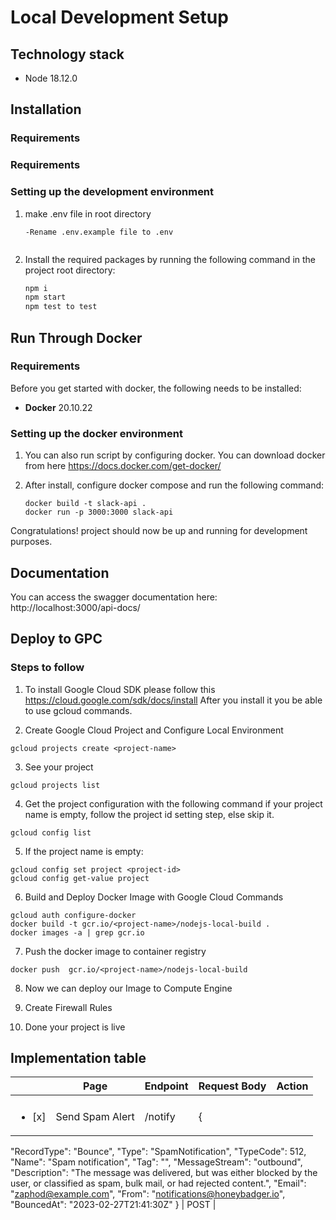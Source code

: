  # Local Development Setup

## Technology stack

- Node 18.12.0

## Installation

### Requirements


### Requirements

### Setting up the development environment


1.  make .env file in root directory
    ```
    -Rename .env.example file to .env
   

    ```



4.  Install the required packages by running the following command in the project root directory:

    ```bash
    npm i
    npm start
    npm test to test
    ```


## Run Through Docker
### Requirements

Before you get started with docker, the following needs to be installed:
  * **Docker** 20.10.22

### Setting up the docker environment

1.  You can also run script by configuring docker. You can download docker from here https://docs.docker.com/get-docker/

2.  After install, configure docker compose and run the following command:

    ```
    docker build -t slack-api .
    docker run -p 3000:3000 slack-api
    ```

Congratulations! project should now be up and running for development purposes.

## Documentation
 You can access the swagger documentation here: http://localhost:3000/api-docs/


## Deploy to GPC
### Steps to follow

1. To install Google Cloud SDK please follow this https://cloud.google.com/sdk/docs/install  After you install it you be able to use gcloud commands.

2. Create Google Cloud Project and Configure Local Environment

```
gcloud projects create <project-name>
```

3. See your project

```
gcloud projects list
```

4. Get the project configuration with the following command if your project name is empty, follow the project id setting step, else skip it.

```
gcloud config list
```

5. If the project name is empty:

```
gcloud config set project <project-id>
gcloud config get-value project
```

6. Build and Deploy Docker Image with Google Cloud Commands

```
gcloud auth configure-docker
docker build -t gcr.io/<project-name>/nodejs-local-build .
docker images -a | grep gcr.io
```

7. Push the docker image to container registry

```
docker push  gcr.io/<project-name>/nodejs-local-build
```

8. Now we can deploy our Image to Compute Engine

9. Create Firewall Rules

10. Done your project is live





## Implementation table

|        | Page      | Endpoint      | Request Body                                                                                                                                                                            | Action  |
|--------|-----------|---------------|---------------------------------------------------------------------------------------------------------------------------------------------------------------------------------|---|
                                                                                                                       |   |
| <ul><li>[x] </li></ul>| Send Spam Alert  | /notify     | {
  "RecordType": "Bounce",
  "Type": "SpamNotification",
  "TypeCode": 512,
  "Name": "Spam notification",
  "Tag": "",
  "MessageStream": "outbound",
  "Description": "The message was delivered, but was either blocked by the user, or classified as spam, bulk mail, or had rejected content.",
  "Email": "zaphod@example.com",
  "From": "notifications@honeybadger.io",
  "BouncedAt": "2023-02-27T21:41:30Z"
}                             | POST  |

